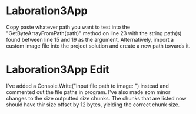 # Laboration3App

Copy paste whatever path you want to test into the "GetByteArrayFromPath(path)" method on line 23 with the string path(s) found between line 15 and 19 as the argument. Alternatively, import a custom image file into the project solution and create a new path towards it. 

# Laboration3App Edit

I've added a Console.Write("Input file path to image: ") instead and commented out the file paths in program. I've also made som minor changes to the size outputted size chunks. The chunks that are listed now should have thir size offset by 12 bytes, yielding the correct chunk size.
